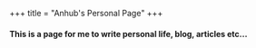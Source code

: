 +++
title = "Anhub's Personal Page"
+++

#### This is a page for me to write personal life, blog, articles etc...
